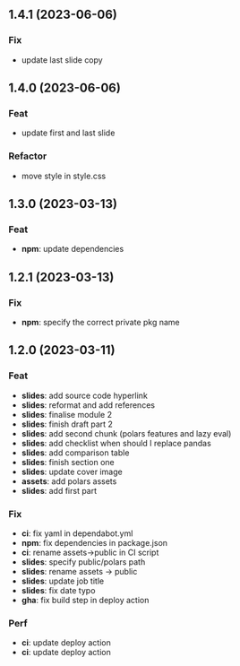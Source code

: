 ## 1.4.1 (2023-06-06)

### Fix

- update last slide copy

## 1.4.0 (2023-06-06)

### Feat

- update first and last slide

### Refactor

- move style in style.css

## 1.3.0 (2023-03-13)

### Feat

- **npm**: update dependencies

## 1.2.1 (2023-03-13)

### Fix

- **npm**: specify the correct private pkg name

## 1.2.0 (2023-03-11)

### Feat

- **slides**: add source code hyperlink
- **slides**: reformat and add references
- **slides**: finalise module 2
- **slides**: finish draft part 2
- **slides**: add second chunk (polars features and lazy eval)
- **slides**: add checklist when should I replace pandas
- **slides**: add comparison table
- **slides**: finish section one
- **slides**: update cover image
- **assets**: add polars assets
- **slides**: add first part

### Fix

- **ci**: fix yaml in dependabot.yml
- **npm**: fix dependencies in package.json
- **ci**: rename assets->public in CI script
- **slides**: specify public/polars path
- **slides**: rename assets -> public
- **slides**: update job title
- **slides**: fix date typo
- **gha**: fix build step in deploy action

### Perf

- **ci**: update deploy action
- **ci**: update deploy action
